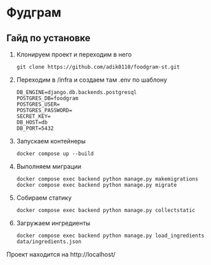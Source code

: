 # Фудграм

## Гайд по установке

1. Клонируем проект и переходим в него
    ```
    git clone https://github.com/adik0110/foodgram-st.git
    ```

2. Переходим в /infra и создаем там .env по шаблону
    ```
    DB_ENGINE=django.db.backends.postgresql
    POSTGRES_DB=foodgram
    POSTGRES_USER=
    POSTGRES_PASSWORD=
    SECRET_KEY=
    DB_HOST=db
    DB_PORT=5432
    ```

3. Запускаем контейнеры
    ```
    docker compose up --build
    ```

4. Выполняем миграции
    ```
    docker compose exec backend python manage.py makemigrations
    docker compose exec backend python manage.py migrate
    ```

5. Собираем статику
    ```
    docker compose exec backend python manage.py collectstatic
    ```

6. Загружаем ингредиенты
    ```
   docker compose exec backend python manage.py load_ingredients data/ingredients.json
   ```

Проект находится на http://localhost/